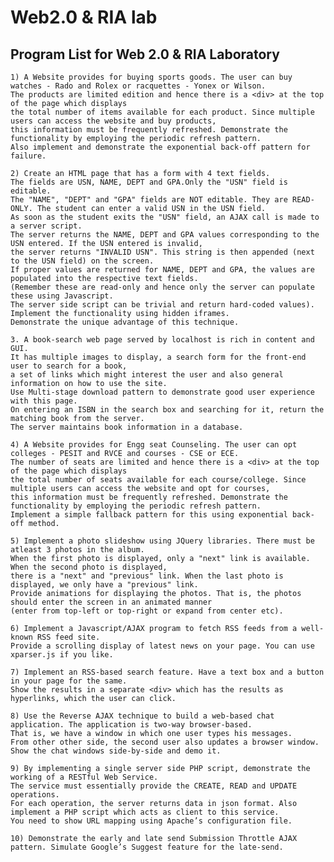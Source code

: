 # Web2.0 & RIA lab

Program List for Web 2.0 & RIA Laboratory
-----------------------------------------
	1) A Website provides for buying sports goods. The user can buy watches - Rado and Rolex or racquettes - Yonex or Wilson.
	The products are limited edition and hence there is a <div> at the top of the page which displays
	the total number of items available for each product. Since multiple users can access the website and buy products,
	this information must be frequently refreshed. Demonstrate the functionality by employing the periodic refresh pattern.
	Also implement and demonstrate the exponential back-off pattern for failure.

	2) Create an HTML page that has a form with 4 text fields. 
	The fields are USN, NAME, DEPT and GPA.Only the "USN" field is editable.
	The "NAME", "DEPT" and "GPA" fields are NOT editable. They are READ-ONLY. The student can enter a valid USN in the USN field.
	As soon as the student exits the "USN" field, an AJAX call is made to a server script.
	The server returns the NAME, DEPT and GPA values corresponding to the USN entered. If the USN entered is invalid,
	the server returns "INVALID USN". This string is then appended (next to the USN field) on the screen.
	If proper values are returned for NAME, DEPT and GPA, the values are populated into the respective text fields.
	(Remember these are read-only and hence only the server can populate these using Javascript.
	The server side script can be trivial and return hard-coded values). Implement the functionality using hidden iframes.
	Demonstrate the unique advantage of this technique.

	3. A book-search web page served by localhost is rich in content and GUI.
	It has multiple images to display, a search form for the front-end user to search for a book,
	a set of links which might interest the user and also general information on how to use the site.
	Use Multi-stage download pattern to demonstrate good user experience with this page.
	On entering an ISBN in the search box and searching for it, return the matching book from the server.
	The server maintains book information in a database.

	4) A Website provides for Engg seat Counseling. The user can opt colleges - PESIT and RVCE and courses - CSE or ECE.
	The number of seats are limited and hence there is a <div> at the top of the page which displays
	the total number of seats available for each course/college. Since multiple users can access the website and opt for courses,
	this information must be frequently refreshed. Demonstrate the functionality by employing the periodic refresh pattern.
	Implement a simple fallback pattern for this using exponential back-off method.

	5) Implement a photo slideshow using JQuery libraries. There must be atleast 3 photos in the album.
	When the first photo is displayed, only a "next" link is available. When the second photo is displayed,
	there is a "next" and "previous" link. When the last photo is displayed, we only have a "previous" link.
	Provide animations for displaying the photos. That is, the photos should enter the screen in an animated manner
	(enter from top-left or top-right or expand from center etc).

	6) Implement a Javascript/AJAX program to fetch RSS feeds from a well-known RSS feed site.
	Provide a scrolling display of latest news on your page. You can use xparser.js if you like.

	7) Implement an RSS-based search feature. Have a text box and a button in your page for the same.
	Show the results in a separate <div> which has the results as hyperlinks, which the user can click.

	8) Use the Reverse AJAX technique to build a web-based chat application. The application is two-way browser-based.
	That is, we have a window in which one user types his messages.
	From other other side, the second user also updates a browser window. Show the chat windows side-by-side and demo it.

	9) By implementing a single server side PHP script, demonstrate the working of a RESTful Web Service.
	The service must essentially provide the CREATE, READ and UPDATE operations.
	For each operation, the server returns data in json format. Also implement a PHP script which acts as client to this service.
	You need to show URL mapping using Apache’s configuration file.

	10) Demonstrate the early and late send Submission Throttle AJAX pattern. Simulate Google’s Suggest feature for the late-send.